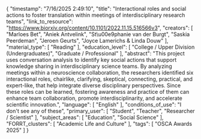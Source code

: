 {
    "timestamp": "7/16/2025 2:49:10",
    "title": "Interactional roles and social actions to foster translation within meetings of interdisciplinary research teams",
    "link_to_resource": "https://www.biorxiv.org/content/10.1101/2022.11.15.516566v3",
    "creators": [
        "Marloes Bet",
        "Aniek Antvelink",
        "St\u00e9phanie van der Burgt",
        "Saskia Peerdeman",
        "Jeroen Geurts",
        "Joyce Lamerichs & Linda Douw"
    ],
    "material_type": [
        "Reading"
    ],
    "education_level": [
        "College / Upper Division (Undergraduates)",
        "Graduate / Professional"
    ],
    "abstract": "This project uses conversation analysis to identify key social actions that support knowledge sharing in interdisciplinary science teams. By analyzing meetings within a neuroscience collaboration, the researchers identified six interactional roles, chairlike, clarifying, skeptical, connecting, practical, and expert-like, that help integrate diverse disciplinary perspectives. Since these roles can be learned, fostering awareness and practice of them can enhance team collaboration, promote interdisciplinarity, and accelerate scientific innovation.",
    "language": [
        "English"
    ],
    "conditions_of_use": "I don't see any of these",
    "primary_user": [
        "Student",
        "Teacher",
        "Researcher / Scientist"
    ],
    "subject_areas": [
        "Education",
        "Social Science"
    ],
    "FORRT_clusters": [
        "Academic Life and Culture"
    ],
    "tags": [
        "OSCA Awards 2025"
    ]
}